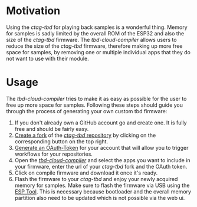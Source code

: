 <h1 id="motivation">Motivation</h1>
<p>Using the <em>ctag-tbd</em> for playing back samples is a wonderful thing.
Memory for samples is sadly limited by the overall ROM of the ESP32 and also the size of the <em>ctag-tbd</em> firmware.
The <em>tbd-cloud-compiler</em> allows users to reduce the size of the <em>ctag-tbd</em> firmware, therefore making up more free space for samples, by removing one or multiple individual apps that they do not want to use with their module.</p>
<h1 id="usage">Usage</h1>
<p>The <em>tbd-cloud-compiler</em> tries to make it as easy as possible for the user to free up more space for samples.
Following these steps should guide you through the process of generating your own custom tbd firmware:</p>
<ol>
<li>If you don&#39;t already own a GitHub account go and create one. It is fully free and should be fairly easy.</li>
<li><a href="https://docs.github.com/en/github/getting-started-with-github/quickstart/fork-a-repo">Create a fork</a> of the <a href="https://github.com/ctag-fh-kiel/ctag-tbd"><em>ctag-tbd</em> repository</a> by clicking on the corresponding button on the top right.</li>
<li><a href="https://docs.github.com/en/github/authenticating-to-github/keeping-your-account-and-data-secure/creating-a-personal-access-token">Generate an OAuth-Token</a> for your account that will allow you to trigger workflows for your repositories.</li>
<li>Open the <a href="https://fxwiegand.github.io/tbd-cloud-compiler/"><em>tbd-cloud-compiler</em></a> and select the apps you want to include in your firmware, enter the url of your <em>ctag-tbd</em> fork and the OAuth token.</li>
<li>Click on compile firmware and download it once it&#39;s ready.</li>
<li>Flash the firmware to your <em>ctag-tbd</em> and enjoy your newly acquired memory for samples. Make sure to flash the firmware via USB using the <a href="https://github.com/espressif/esptool">ESP Tool</a>. This is necessary because bootloader and the overall memory partition also need to be updated which is not possible via the web ui.</li>
</ol>
 